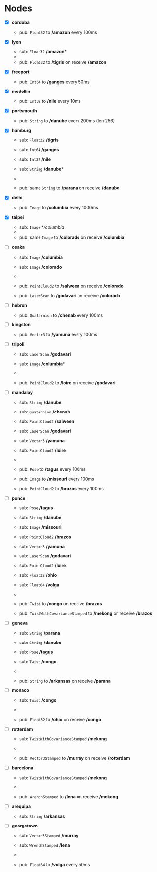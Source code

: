 # Nodes

- [x] **cordoba**
  
  - pub: `Float32` to **/amazon** every 100ms

- [x] **lyon**
  
  - sub: `Float32` **/amazon***
  - 
  - pub: `Float32` to **/tigris** on receive **/amazon**

- [x] **freeport**
  
  - pub: `Int64` to **/ganges** every 50ms

- [x] **medellin**
  
  - pub: `Int32` to **/nile** every 10ms

- [x] **portsmouth**
  
  - pub: `String` to **/danube** every 200ms (len 256)

- [x] **hamburg**
  
  - sub: `Float32` **/tigris**
  
  - sub: `Int64` **/ganges**
  
  - sub: `Int32` **/nile**
  
  - sub: `String` **/danube***
  
  - 
  
  - pub: same `String` to **/parana** on receive **/danube**

- [x] **delhi**
  
  - pub: `Image` to **/columbia** every 1000ms

- [x] **taipei**
  
  - sub: `Image` **/columbia*
  - 
  - pub: same `Image` to **/colorado** on receive **/columbia**

- [ ] **osaka**
  
  - sub: `Image` **/columbia**
  
  - sub: `Image` **/colorado**
  
  - 
  
  - pub: `PointCloud2` to **/salween** on receive **/colorado**
  
  - pub: `LaserScan` to **/godavari** on receive **/colorado**

- [ ] **hebron**
  
  - pub: `Quaternion` to **/chenab** every 100ms

- [ ] **kingston**
  
  - pub: `Vector3` to **/yamuna** every 100ms

- [ ] **tripoli**
  
  - sub: `LaserScan` **/godavari**
  
  - sub: `Image` **/columbia***
  
  - 
  
  - pub: `PointCloud2` to **/loire** on receive **/godavari**

- [ ] **mandalay**
  
  - sub: `String` **/danube**
  
  - sub: `Quaternion` **/chenab**
  
  - sub: `PointCloud2` **/salween**
  
  - sub: `LaserScan` **/godavari**
  
  - sub: `Vector3` **/yamuna**
  
  - sub: `PointCloud2` **/loire**
  
  - 
  
  - pub: `Pose` to **/tagus** every 100ms
  
  - pub: `Image` to **/missouri** every 100ms
  
  - pub: `PointCloud2` to **/brazos** every 100ms

- [ ] **ponce**
  
  - sub: `Pose` **/tagus**
  
  - sub: `String` **/danube**
  
  - sub: `Image` **/missouri**
  
  - sub: `PointCloud2` **/brazos**
  
  - sub: `Vector3` **/yamuna**
  
  - sub: `LaserScan` **/godavari**
  
  - sub: `PointCloud2` **/loire**
  
  - sub: `Float32` **/ohio**
  
  - sub: `Float64` **/volga**
  
  - 
  
  - pub: `Twist` to **/congo** on receive **/brazos**
  
  - pub: `TwistWithCovarianceStamped` to **/mekong** on receive **/brazos**

- [ ] **geneva**
  
  - sub: `String` **/parana**
  
  - sub: `String` **/danube**
  
  - sub: `Pose` **/tagus**
  
  - sub: `Twist` **/congo**
  
  - 
  
  - pub: `String` to **/arkansas** on receive **/parana**

- [ ] **monaco**
  
  - sub: `Twist` **/congo**
  
  - 
  
  - pub: `Float32` to **/ohio** on receive **/congo**

- [ ] **rotterdam**
  
  - sub: `TwistWithCovarianceStamped` **/mekong**
  
  - 
  
  - pub: `Vector3Stamped` to **/murray** on receive **/rotterdam**

- [ ] **barcelona**
  
  - sub: `TwistWithCovarianceStamped` **/mekong**
  
  - 
  
  - pub: `WrenchStamped` to **/lena** on receive **/mekong**

- [ ] **arequipa**
  
  - sub: `String` **/arkansas**

- [ ] **georgetown**
  
  - sub: `Vector3Stamped` **/murray**
  
  - sub: `WrenchStamped` **/lena**
  
  - 
  
  - pub: `Float64` to **/volga** every 50ms
